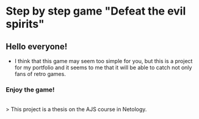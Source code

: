 # Step by step game "Defeat the evil spirits"

## Hello everyone!

- I think that this game may seem too simple for you, but this is a project for my portfolio and it seems to me that it will be able to catch not only fans of retro games.


### **Enjoy the game!**
<br/>
> This project is a thesis on the AJS course in Netology.
